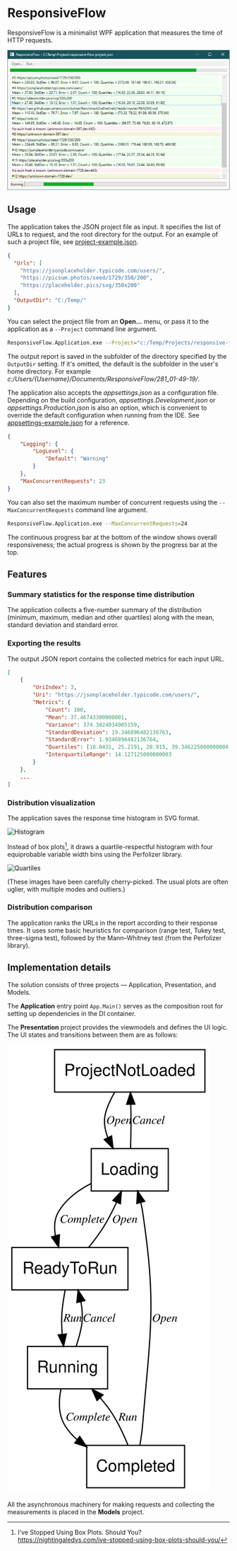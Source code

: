 # ResponsiveFlow

ResponsiveFlow is a minimalist WPF application that measures the time of HTTP requests.

![](./assets/screenshot.png)

## Usage

The application takes the JSON project file as input.
It specifies the list of URLs to request, and the root directory for the output.
For an example of such a project file, see [project-example.json](./src/ResponsiveFlow.Application/project-example.json).

```json
{
  "Urls": [
    "https://jsonplaceholder.typicode.com/users/",
    "https://picsum.photos/seed/1729/350/200",
    "https://placeholder.pics/svg/350x200"
  ],
  "OutputDir": "C:/Temp/"
}
```

You can select the project file from an **Open…** menu, or pass it to the application as a `--Project` command line argument.

```sh
ResponsiveFlow.Application.exe --Project="c:/Temp/Projects/responsive-flow-project.json"
```

The output report is saved in the subfolder of the directory specified by the `OutputDir` setting.
If it's omitted, the default is the subfolder in the user's home directory.
For example _c:/Users/{Username}/Documents/ResponsiveFlow/281_01-49-19/_.

The application also accepts the _appsettings.json_ as a configuration file.
Depending on the build configuration, _appsettings.Development.json_ or _appsettings.Production.json_ is also an option, which is convenient to override the default configuration when running from the IDE.
See [appsettings-example.json](./src/ResponsiveFlow.Application/appsettings-example.json) for a reference.

```json
{
    "Logging": {
        "LogLevel": {
            "Default": "Warning"
        }
    },
    "MaxConcurrentRequests": 23
}
```

You can also set the maximum number of concurrent requests using the `--MaxConcurrentRequests` command line argument.

```sh
ResponsiveFlow.Application.exe --MaxConcurrentRequests=24
```

The continuous progress bar at the bottom of the window shows overall responsiveness;
the actual progress is shown by the progress bar at the top.

## Features

### Summary statistics for the response time distribution

The application collects a five-number summary of the distribution (minimum, maximum, median and other quartiles) along with the mean, standard deviation and standard error.

### Exporting the results

The output JSON report contains the collected metrics for each input URL.

```json
[
    {
        "UriIndex": 3,
        "Uri": "https://jsonplaceholder.typicode.com/users/",
        "Metrics": {
            "Count": 100,
            "Mean": 37.46743300000001,
            "Variance": 374.3024034905159,
            "StandardDeviation": 19.346896482136763,
            "StandardError": 1.9346896482136764,
            "Quartiles": [18.0431, 25.2191, 28.915, 39.346225000000004, 95.3742],
            "InterquartileRange": 14.127125000000003
        }
    },
    ...
]
```

### Distribution visualization

The application saves the response time histogram in SVG format.

<img src="./assets/histogram.svg" style="background-color: WhiteSmoke" alt="Histogram" />

Instead of box plots[^BP], it draws a quartile-respectful histogram with four equiprobable variable width bins using the Perfolizer library.

<img src="./assets/quartiles.svg" style="background-color: WhiteSmoke" alt="Quartiles" />

(These images have been carefully cherry-picked.
The usual plots are often uglier, with multiple modes and outliers.)

### Distribution comparison

The application ranks the URLs in the report according to their response times.
It uses some basic heuristics for comparison (range test, Tukey test, three-sigma test), followed by the Mann–Whitney test (from the Perfolizer library).

## Implementation details

The solution consists of three projects — Application, Presentation, and Models.

The **Application** entry point `App.Main()` serves as the composition root for setting up dependencies in the DI container.

The **Presentation** project provides the viewmodels and defines the UI logic.
The UI states and transitions between them are as follows:

<img src="./docs/state-machine.svg" alt="State machine" />

All the asynchronous machinery for making requests and collecting the measurements is placed in the **Models** project.

[^BP]: I’ve Stopped Using Box Plots. Should You?  
https://nightingaledvs.com/ive-stopped-using-box-plots-should-you/

